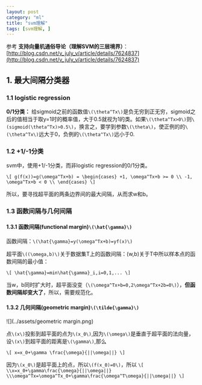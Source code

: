 ```yaml
---
layout: post
category: "ml"
title: "svm理解"
tags: [svm理解, ]
---
```


参考 
**支持向量机通俗导论（理解SVM的三层境界）**：[http://blog.csdn.net/v_july_v/article/details/7624837](http://blog.csdn.net/v_july_v/article/details/7624837)

## 1. 最大间隔分类器

### 1.1 logistic regression

**0/1分类：** 给sigmoid之前的函数值`\(\theta^Tx\)`是负无穷到正无穷，sigmoid之后的值相当于取y=1时的概率值，大于0.5就视为1的类。如果`\(\theta^Tx>0\)`则`\(sigmoid(\theta^Tx)>0.5\)`，换言之，要学到参数`\(\theta\)`，使正例的的`\(\theta^Tx\)`远大于0，负例的`\(\theta^Tx\)`远小于0.

### 1.2 +1/-1分类

svm中，使用+1/-1分类，而非logistic regression的0/1分类。

`\[
g(f(x))=g(\omega^Tx+b) =
\begin{cases}
+1, \omega^Tx+b >= 0 \\
-1, \omega^Tx+b < 0 \\
\end{cases}
\]`

所以，要寻找超平面的两条边界间的最大间隔，从而求w和b。

### 1.3 函数间隔与几何间隔

#### 1.3.1 函数间隔(functional margin)`\(\hat{\gamma}\)`

函数间隔：`\(\hat{\gamma}=y(\omega^Tx+b)=yf(x)\)`

超平面`\((\omega,b)\)`关于数据集T上的函数间隔：(w,b)关于T中所以样本点的函数间隔的最小值：

`\[
\hat{\gamma}=min\hat{\gamma}_i,i=0,1,...
\]`

当w，b同时扩大时，超平面没变（`\(\omega^Tx+b=0,2\omega^Tx+2b=0\)`），**但函数间隔却变大了**，所以，需要规范化。

#### 1.3.2 几何间隔(geometric margin)`\(\tilde{\gamma}\)`

![](../assets/geometric margin.png)

点`\(x\)`投影到超平面的点为`\(x_0\)`,因为`\(\omega\)`是垂直于超平面的法向量，设`\(x\)`到超平面的距离是`\(\gamma\)`,那么

`\[
x=x_0+\gamma \frac{\omega}{||\omega||}
\]`

因为`\(x_0\)`是超平面上的点，所以`\(f(x_0)=0\)`，所以
`\[
\\x=x_0+\gamma\frac{\omega}{||\omega||}
\\\omega^Tx=\omega^Tx_0+\gamma\frac{\omega^T\omega}{||\omega||}
\]`


